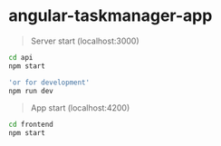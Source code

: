 # angular-taskmanager-app

> Server start (localhost:3000)

```bash
cd api
npm start

'or for development'
npm run dev
```

> App start (localhost:4200)

```bash
cd frontend
npm start
```
